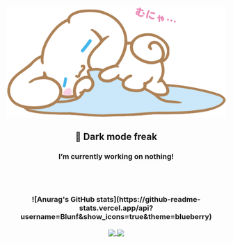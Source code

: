 
<p align="center"> 
     <img src="/clipart3306554.png">
</p>

<h2 align="center"> 💫 Dark mode freak </h2>
<h3 align="center"> I’m currently working on nothing! <h3><br><br>
  
<!--
**Blunf/Blunf** is a ✨ _special_ ✨ repository because its `README.md` (this file) appears on your GitHub profile.

Here are some ideas to get you started:

### 🔭 I’m currently working on ...
- 🌱 I’m currently learning ...
- 👯 I’m looking to collaborate on ...
- 🤔 I’m looking for help with ...
- 💬 Ask me about ...
- 📫 How to reach me: ...
- 😄 Pronouns: ...
- ⚡ Fun fact: ...
-->
<p align="center">
![Anurag's GitHub stats](https://github-readme-stats.vercel.app/api?username=Blunf&show_icons=true&theme=blueberry)</p>

<p align="center"> 
<a href="https://github.com/anuraghazra/github-readme-stats">
  <img align="center" src="https://github-readme-stats.vercel.app/api/top-langs/?username=Blunf&layout=compact&langs_count=4&theme=blueberry" />
</a>

<a href="https://github.com/anuraghazra/github-readme-stats">
  <img align="center" src="https://github-readme-stats.vercel.app/api/pin/?username=Blunf&repo=github-readme-stats&theme=blueberry" />
</a>
</p>

